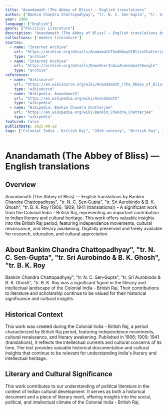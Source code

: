 ```yaml
---
title: "Anandamath (The Abbey of Bliss) — English translations"
author: ["Bankim Chandra Chattopadhyay", "tr. N. C. Sen‑Gupta", "tr. Sri Aurobindo & B. K. Ghosh", "tr. B. K. Roy"]
year: 1906
language: ["English"]
genre: ["Political Literature"]
description: "Anandamath (The Abbey of Bliss) — English translations by Bankim Chandra Chattopadhyay, tr. Roy (1906; 1909; 1941 (translations)) - A significant work from the Colonial India - British Raj, representing an important contribution to Indian literary and cultural heritage."
collections: ['modern-literature']
sources:
  - name: "Internet Archive"
    url: "https://archive.org/details/AnadamathTheAbbeyOfBlissChatterjee02"
    type: "archive"
  - name: "Internet Archive"
    url: "https://archive.org/details/DawnOverIndiaAnandamathGoogle"
    type: "archive"
references:
  - name: "Wikisource"
    url: "https://en.wikisource.org/wiki/Anandamath_(The_Abbey_of_Bliss); https://en.wikisource.org/wiki/Anandamath_(Aurobindo)"
    type: "wikisource"
  - name: "Wikipedia: Anandamath"
    url: "https://en.wikipedia.org/wiki/Anandamath"
    type: "wikipedia"
  - name: "Wikipedia: Bankim Chandra Chatterjee"
    url: "https://en.wikipedia.org/wiki/Bankim_Chandra_Chatterjee"
    type: "wikipedia"
featured: false
publishDate: 2025-09-28
tags: ["Colonial India - British Raj", "20th century", "British Raj", "independence movement", "cultural renaissance", "nationalism", "literary revival", "Indian literature", "digital heritage", "public domain", "classical texts"]
---
```


# Anandamath (The Abbey of Bliss) — English translations

## Overview

Anandamath (The Abbey of Bliss) — English translations by Bankim Chandra Chattopadhyay", "tr. N. C. Sen‑Gupta", "tr. Sri Aurobindo & B. K. Ghosh", "tr. B. K. Roy (1906; 1909; 1941 (translations)) - A significant work from the Colonial India - British Raj, representing an important contribution to Indian literary and cultural heritage. This work offers valuable insights into the British Raj period, featuring independence movements, cultural renaissance, and literary awakening. Digitally preserved and freely available for research, education, and cultural appreciation.

## About Bankim Chandra Chattopadhyay", "tr. N. C. Sen‑Gupta", "tr. Sri Aurobindo & B. K. Ghosh", "tr. B. K. Roy

Bankim Chandra Chattopadhyay", "tr. N. C. Sen‑Gupta", "tr. Sri Aurobindo & B. K. Ghosh", "tr. B. K. Roy was a significant figure in the literary and intellectual landscape of the Colonial India - British Raj. Their contributions to literature and scholarship continue to be valued for their historical significance and cultural insights.

## Historical Context

This work was created during the Colonial India - British Raj, a period characterized by British Raj period, featuring independence movements, cultural renaissance, and literary awakening. Published in 1906; 1909; 1941 (translations), it reflects the intellectual currents and cultural concerns of its time. The text provides valuable historical documentation and cultural insights that continue to be relevant for understanding India's literary and intellectual heritage.

## Literary and Cultural Significance

This work contributes to our understanding of political literature in the context of Indian cultural development. It serves as both a historical document and a piece of literary merit, offering insights into the social, political, and intellectual climate of the Colonial India - British Raj.

